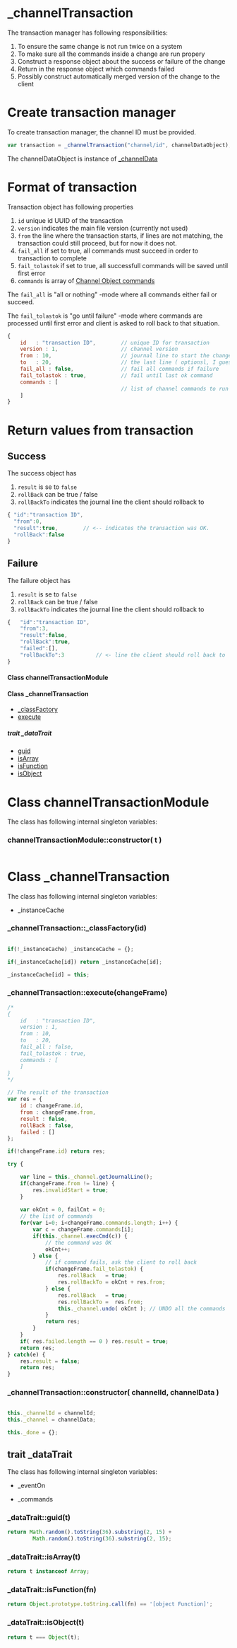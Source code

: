 
# _channelTransaction

The transaction manager has following responsibilities:

1. To ensure the same change is not run twice on a system
2. To make sure all the commands inside a change are run propery
3. Construct a response object about the success or failure of the change
4. Return in the response object which commands failed
5. Possibly construct automatically merged version of the change to the client

# Create transaction manager

To create transaction manager, the channel ID must be provided. 

```javascript
var transaction = _channelTransaction("channel/id", channelDataObject);
```

The channelDataObject is instance of [_channelData](https://github.com/terotests/_channelObjects)


# Format of transaction 

Transaction object has following properties

1. `id` unique id UUID of the transaction
2. `version` indicates the main file version (currently not used)
3. `from` the line where the transaction starts, if lines are not matching, the transaction could still proceed, but for now it does not.
3. `fail_all` if set to true, all commands must succeed in order to transaction to complete
4. `fail_tolastok` if set to true, all successfull commands will be saved until first error
5. `commands` is array of [Channel Object commands](https://github.com/terotests/_channelObjects)

The `fail_all` is "all or nothing" -mode where all commands either fail or succeed.

The `fail_tolastok` is "go until failure" -mode where commands are processed until first error and client is asked to roll back to that situation.

```javascript
{
    id   : "transaction ID",        // unique ID for transaction
    version : 1,                    // channel version
    from : 10,                      // journal line to start the change
    to   : 20,                      // the last line ( optionsl, I guess )
    fail_all : false,               // fail all commands if failure
    fail_tolastok : true,           // fail until last ok command
    commands : [
                                    // list of channel commands to run
    ]
}
```

# Return values from transaction

## Success

The success object has

1. `result` is se to `false`
2. `rollBack` can be true / false
3. `rollBackTo` indicates the journal line the client should rollback to


```javascript
{ "id":"transaction ID",
  "from":0,
  "result":true,        // <-- indicates the transaction was OK.
  "rollBack":false   
}
```

## Failure

The failure object has

1. `result` is se to `false`
2. `rollBack` can be true / false
3. `rollBackTo` indicates the journal line the client should rollback to


```javascript
{   "id":"transaction ID",
    "from":3,
    "result":false,
    "rollBack":true,
    "failed":[],
    "rollBackTo":3          // <- line the client should roll back to
}
```
















   

 


   
#### Class channelTransactionModule





   
    
    


   
      
            
#### Class _channelTransaction


- [_classFactory](README.md#_channelTransaction__classFactory)
- [execute](README.md#_channelTransaction_execute)



   
    
##### trait _dataTrait

- [guid](README.md#_dataTrait_guid)
- [isArray](README.md#_dataTrait_isArray)
- [isFunction](README.md#_dataTrait_isFunction)
- [isObject](README.md#_dataTrait_isObject)


    
    


   
      
    



      
    





   
# Class channelTransactionModule


The class has following internal singleton variables:
        
        
### channelTransactionModule::constructor( t )

```javascript

```
        


   
    
    


   
      
            
# Class _channelTransaction


The class has following internal singleton variables:
        
* _instanceCache
        
        
### <a name="_channelTransaction__classFactory"></a>_channelTransaction::_classFactory(id)


```javascript

if(!_instanceCache) _instanceCache = {};

if(_instanceCache[id]) return _instanceCache[id];

_instanceCache[id] = this;
```

### <a name="_channelTransaction_execute"></a>_channelTransaction::execute(changeFrame)


```javascript
/*
{
    id   : "transaction ID", 
    version : 1,
    from : 10,
    to   : 20,
    fail_all : false,
    fail_tolastok : true,
    commands : [
    ]
}
*/

// The result of the transaction
var res = {
    id : changeFrame.id,
    from : changeFrame.from,
    result : false, 
    rollBack : false,
    failed : []
};

if(!changeFrame.id) return res;

try {

    var line = this._channel.getJournalLine();
    if(changeFrame.from != line) {
        res.invalidStart = true;
    }
    
    var okCnt = 0, failCnt = 0;
    // the list of commands
    for(var i=0; i<changeFrame.commands.length; i++) {
        var c = changeFrame.commands[i];
        if(this._channel.execCmd(c)) {
            // the command was OK
            okCnt++;
        } else {
            // if command fails, ask the client to roll back 
            if(changeFrame.fail_tolastok) {
                res.rollBack   = true;
                res.rollBackTo = okCnt + res.from;
            } else {            
                res.rollBack   = true;
                res.rollBackTo =  res.from;
                this._channel.undo( okCnt ); // UNDO all the commands
            }           
            return res;
        }
    }
    if( res.failed.length == 0 ) res.result = true;
    return res;
} catch(e) {
    res.result = false;
    return res;
}
```

### _channelTransaction::constructor( channelId, channelData )

```javascript

this._channelId = channelId;
this._channel = channelData;

this._done = {};

```
        


   
    
## trait _dataTrait

The class has following internal singleton variables:
        
* _eventOn
        
* _commands
        
        
### <a name="_dataTrait_guid"></a>_dataTrait::guid(t)


```javascript
return Math.random().toString(36).substring(2, 15) +
        Math.random().toString(36).substring(2, 15);

```

### <a name="_dataTrait_isArray"></a>_dataTrait::isArray(t)


```javascript
return t instanceof Array;
```

### <a name="_dataTrait_isFunction"></a>_dataTrait::isFunction(fn)


```javascript
return Object.prototype.toString.call(fn) == '[object Function]';
```

### <a name="_dataTrait_isObject"></a>_dataTrait::isObject(t)


```javascript
return t === Object(t);
```


    
    


   
      
    



      
    




